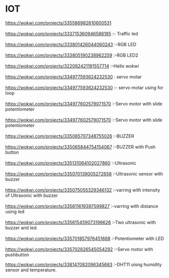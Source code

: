 # IOT

https://wokwi.com/projects/335586982610600531<br>
<br>
https://wokwi.com/projects/333715360946586195 :- Traffic led<br>
<br>
https://wokwi.com/projects/333801426044060243  :-RGB LED<br>
<br>
https://wokwi.com/projects/333805190238962259  :-RGB LED2<br>
<br>
https://wokwi.com/projects/322062421191557714  :-Hello wokwi<br>
<br>
https://wokwi.com/projects/334977593624232530 : servo motar <br>
<br>
https://wokwi.com/projects/334977593624232530  :-    servo motar using for loop<br>
<br>
https://wokwi.com/projects/334977602579071570 :-Servo motor with slide potentiometer<br>
<br>
https://wokwi.com/projects/334977602579071570 :-Servo motor with slide potentiometer<br>
<br>
https://wokwi.com/projects/335065707348755026 :-BUZZER<br>
<br>
https://wokwi.com/projects/335065844754154067 :-BUZZER with Push button<br>
<br>
https://wokwi.com/projects/335131064102027860 :-Ultrasonic<br>
<br>
https://wokwi.com/projects/335070139005272658 :-Ultrasonic sensor with buzzer<br>
<br>
https://wokwi.com/projects/335075055329346132 :-varring with intensity of Ultrasonic with buzzer<br>
<br>
https://wokwi.com/projects/335611619397599827 :-varring with distance using led<br>
<br>
https://wokwi.com/projects/335615459073196626 :-Two ultrasonic with buzzer and led.<br>
<br>
https://wokwi.com/projects/335701857976451668 :-Potentiometer with LED<br>
<br>
https://wokwi.com/projects/335702826545054292 :-Servo motor with pushbutton<br>

https://wokwi.com/projects/338147082096345683 :-DHT11 uisng humidity sensor and temperature.
